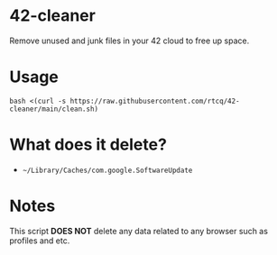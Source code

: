 # 42-cleaner
Remove unused and junk files in your 42 cloud to free up space.

# Usage
```
bash <(curl -s https://raw.githubusercontent.com/rtcq/42-cleaner/main/clean.sh)
```
# What does it delete?
- `~/Library/Caches/com.google.SoftwareUpdate`

# Notes
This script **DOES NOT** delete any data related to any browser such as profiles and etc.